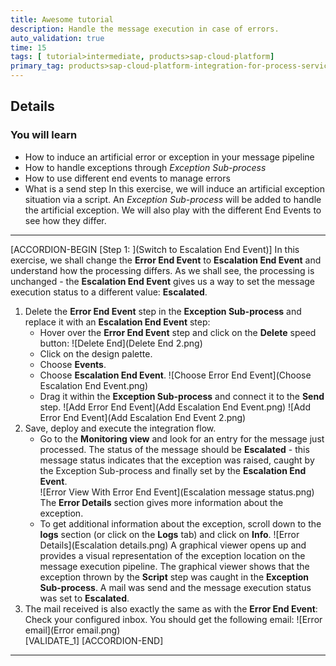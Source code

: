 ```yaml
---
title: Awesome tutorial
description: Handle the message execution in case of errors.
auto_validation: true
time: 15
tags: [ tutorial>intermediate, products>sap-cloud-platform]
primary_tag: products>sap-cloud-platform-integration-for-process-services
---
```

## Details
### You will learn
  - How to induce an artificial error or exception in your message pipeline
  - How to handle exceptions through _Exception Sub-process_
  - How to use different end events to manage errors
  - What is a send step
In this exercise, we will induce an artificial exception situation via a script.
An _Exception Sub-process_ will be added to handle the artificial exception.
We will also play with the different End Events to see how they differ.
---
[ACCORDION-BEGIN [Step 1: ](Switch to Escalation End Event)]
In this exercise, we shall change the __Error End Event__ to __Escalation End Event__ and understand how the processing differs. As we shall see, the processing is unchanged - the __Escalation End Event__ gives us a way to set the message execution status to a different value: __Escalated__.
1. Delete the __Error End Event__ step in the __Exception Sub-process__ and replace it with an __Escalation End Event__ step:
    * Hover over the __Error End Event__ step and click on the __Delete__ speed button:
      ![Delete End](Delete End 2.png)
    * Click on the design palette.
    * Choose __Events__.
    * Choose __Escalation End Event__.
        ![Choose Error End Event](Choose Escalation End Event.png)
    * Drag it within the __Exception Sub-process__ and connect it to the __Send__ step.
        ![Add Error End Event](Add Escalation End Event.png)
        ![Add Error End Event](Add Escalation End Event 2.png)
2. Save, deploy and execute the integration flow.
     * Go to the __Monitoring view__ and look for an entry for the message just processed.  The status of the message should be __Escalated__ - this message status indicates that the exception was raised, caught by the Exception Sub-process and finally set by the __Escalation End Event__.   
        ![Error View With Error End Event](Escalation message status.png)    
        The __Error Details__ section gives more information about the exception.
    * To get additional information about the exception, scroll down to the __logs__ section (or click on the __Logs__ tab) and click on __Info__.
    ![Error Details](Escalation details.png)
    A graphical viewer opens up and provides a visual representation of the exception location on the message execution pipeline. The graphical viewer shows that the exception thrown by the __Script__ step was caught in the __Exception Sub-process__. A mail was send and the message execution status was set to __Escalated__.
3. The mail received is also exactly the same as with the __Error End Event__:
    Check your configured inbox. You should get the following email:
    ![Error email](Error email.png)   
[VALIDATE_1]
[ACCORDION-END]
---